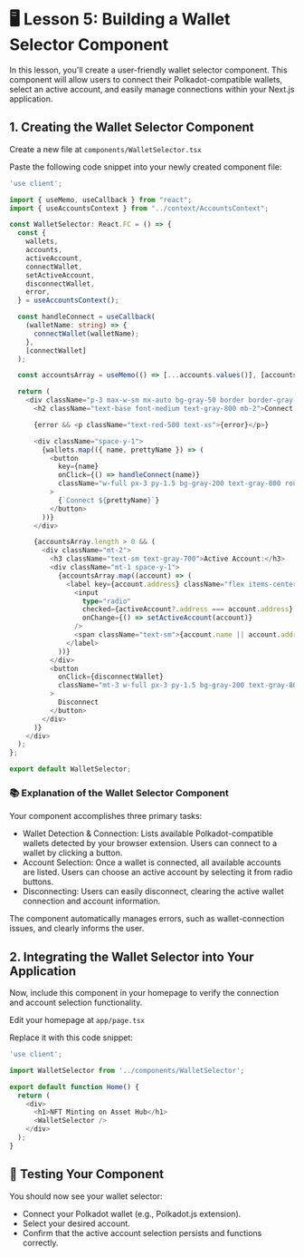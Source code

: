 # 🖥️ Lesson 5: Building a Wallet Selector Component

In this lesson, you'll create a user-friendly wallet selector component. This component will allow users to connect their Polkadot-compatible wallets, select an active account, and easily manage connections within your Next.js application.

## 1. Creating the Wallet Selector Component

Create a new file at `components/WalletSelector.tsx`

Paste the following code snippet into your newly created component file:

```ts
'use client';

import { useMemo, useCallback } from "react";
import { useAccountsContext } from "../context/AccountsContext";

const WalletSelector: React.FC = () => {
  const {
    wallets,
    accounts,
    activeAccount,
    connectWallet,
    setActiveAccount,
    disconnectWallet,
    error,
  } = useAccountsContext();

  const handleConnect = useCallback(
    (walletName: string) => {
      connectWallet(walletName);
    },
    [connectWallet]
  );

  const accountsArray = useMemo(() => [...accounts.values()], [accounts]);

  return (
    <div className="p-3 max-w-sm mx-auto bg-gray-50 border border-gray-300 rounded">
      <h2 className="text-base font-medium text-gray-800 mb-2">Connect Wallet</h2>

      {error && <p className="text-red-500 text-xs">{error}</p>}

      <div className="space-y-1">
        {wallets.map(({ name, prettyName }) => (
          <button
            key={name}
            onClick={() => handleConnect(name)}
            className="w-full px-3 py-1.5 bg-gray-200 text-gray-800 rounded hover:bg-gray-300"
          >
            {`Connect ${prettyName}`}
          </button>
        ))}
      </div>

      {accountsArray.length > 0 && (
        <div className="mt-2">
          <h3 className="text-sm text-gray-700">Active Account:</h3>
          <div className="mt-1 space-y-1">
            {accountsArray.map((account) => (
              <label key={account.address} className="flex items-center gap-2 text-gray-800">
                <input
                  type="radio"
                  checked={activeAccount?.address === account.address}
                  onChange={() => setActiveAccount(account)}
                />
                <span className="text-sm">{account.name || account.address}</span>
              </label>
            ))}
          </div>
          <button
            onClick={disconnectWallet}
            className="mt-3 w-full px-3 py-1.5 bg-gray-200 text-gray-800 rounded hover:bg-gray-300"
          >
            Disconnect
          </button>
        </div>
      )}
    </div>
  );
};

export default WalletSelector;
```

### 📚 Explanation of the Wallet Selector Component

Your component accomplishes three primary tasks:

- Wallet Detection & Connection: Lists available Polkadot-compatible wallets detected by your browser extension. Users can connect to a wallet by clicking a button.
- Account Selection: Once a wallet is connected, all available accounts are listed. Users can choose an active account by selecting it from radio buttons.
- Disconnecting: Users can easily disconnect, clearing the active wallet connection and account information.

The component automatically manages errors, such as wallet-connection issues, and clearly informs the user.

## 2. Integrating the Wallet Selector into Your Application


Now, include this component in your homepage to verify the connection and account selection functionality.

Edit your homepage at `app/page.tsx`

Replace it with this code snippet:

```ts
'use client';

import WalletSelector from '../components/WalletSelector';

export default function Home() {
  return (
    <div>
      <h1>NFT Minting on Asset Hub</h1>
      <WalletSelector />
    </div>
  );
}
```

## 🧪 Testing Your Component

You should now see your wallet selector:

- Connect your Polkadot wallet (e.g., Polkadot.js extension).
- Select your desired account.
- Confirm that the active account selection persists and functions correctly.
